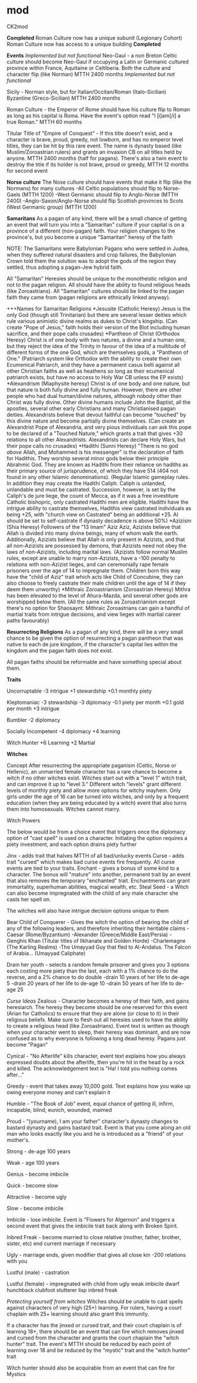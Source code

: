 mod
===

CK2mod


**Completed**
Roman Culture now has a unique subunit (Legionary Cohort)
Roman Culture now has access to a unique building
**Completed**


**Events**
*Implemented but not functional*
Neo-Gaul - a non Breton Celtic culture should become Neo-Gaul if occupying a Latin or Germanic cultured province within France, Aquitaine or Celtiberia. Both the culture and character flip (like Norman) MTTH 2400 months
*Implemented but not functional*

Sicily - Norman style, but for Italian/Occitan/Roman (Italo-Sicilian) Byzantine (Greco-Sicilian) MTTH 2400 months

Roman Culture - the Emperor of Rome should have his culture flip to Roman as long as his capital is Roma. Have the event's option read "I [i]am[/i] a true Roman." MTTH 60 months

Titular Title of "Empire of Conquest" - 
If this title doesn't exist, and a character is brave, proud, greedy, not lowborn, and has no emperor level titles, they can be hit by this rare event. The name is dynasty based (like Muslim/Zoroastrian rulers) and grants an invasion CB on all titles held by anyone. MTTH 2400 months (half for pagans). There's also a twin event to destroy the title if its holder is not brave, proud or greedy, MTTH 12 months for second event

**Norse culture**
The Nose culture should have events that make it flip (like the Normans) for many cultures
-All Celtic populations should flip to Norse-Gaels (MTTH 1200)
-West Germanic should flip to Anglo-Norse (MTTH 2400)
-Anglo-Saxon/Anglo-Norse should flip Scottish provinces to Scots (West Germanic group) (MTTH 1200)


**Samaritans**
As a pagan of any kind, there will be a small chance of getting an event that will turn you into a "Samaritan" culture if your capital is on a province of a different (non-pagan) faith. Your religion changes to the province's, but you become a unique "Samaritan" heresy of the faith

NOTE: The Samaritans were Babylonian Pagans who were settled in Judea, when they suffered natural disasters and crop failures, the Babylonian Crown told them the solution was to adopt the gods of the region they settled, thus adopting a pagan-Jew hybrid faith.

All "Samaritan" Heresies should be unique to the monotheistic religion and not to the pagan religion. All should have the ability to found religious heads (like Zoroastrians). All "Samaritan" cultures should be linked to the pagan faith they came from (pagan religions are ethnically linked anyway).

+++Names for Samaritan Religions
*Jesusite (Catholic Heresy) Jesus is the only God (though still Trinitarian) but there are several lesser deities which rule various animistic divine realms as dukes to Christ's kingship. (Can create "Pope of Jesus," faith holds their version of the Blot including human sacrifice, and their pope calls crusades)
*Pantheon of Christ (Orthodox Heresy) Christ is of one body with two natures, a divine and a human one, but they reject the idea of the Trinity in favour of the idea of a multitude of different forms of the one God, which are themselves gods, a "Pantheon of One." (Patriarch system like Orthodox with the ability to create their own Ecumenical Patriarch, and they have a permanent casus belli against all other Christian faiths as well as heathens so long as their ecumenical patriarch exists, but have no access to Holy War CB unless the EP exists)
*Alexandrism (Miaphysite heresy) Christ is of one body and one nature, but that nature is both fully divine and fully human. However, there are other people who had dual human/divine natures, although nobody other than Christ was fully divine.  Other divine humans include John the Baptist, all the apostles,  several other early Christians and many Christianised pagan deities. Alexandrists believe that devout faithful can become "touched" by this divine nature and become partially divine themselves. (Can create an Alexandrist Pope of Alexandria, and very pious individuals can ask this pope to be declared of a "Touched Nature," which grants a trait that gives +30 relations to all other Alexandrists.  Alexandrists can declare Holy Wars, but their pope calls no crusades)
*Hadithi (Sunni Heresy) "There is no god *above* Allah, and Mohammed is his messenger" is the declaration of faith for Hadithis. They worship several minor gods below their principle Abrahmic God. They are known as Hadithi from their reliance on hadiths as their primary source of jurisprudence, of which they have 514 (404 not found in any other Islamic denominations). (Regular Islamic gameplay rules. In addition they may create the Hadithi Caliph. Caliph is unlanded, unlandable and must be castrated. Succession, however, is set by the Caliph's de jure liege, the count of Mecca, as if it was a free investiture Catholic bishopric, only castrated Hadithi men are eligible.  Hadithi have the intrigue ability to castrate themselves, Hadithis view castrated individuals as being +25, with "church view on Castrated" being an additional +25. AI should be set to self-castrate if dynasty decadence is above 50%)
*Azizism (Shia Heresy) Followers of the "13 Imam" Aziz Aziz, Azizists believe that Allah is divided into many divine beings, many of whom walk the earth. Additionally, Azizists believe that Allah is only present in Azizists, and that all non-Azizists are possessed by demons, that Azizists need not obey the laws of non-Azizists, including marital laws. (Azizists follow normal Muslim rules, except are unable to marry non-Azizists, have a -100 penalty to relations with non-Azizist lieges, and can ceremonially rape female prisoners over the age of 14 to impregnate them. Children born this way have the "child of Aziz" trait which acts like Child of Concubine, they can also choose to freely castrate their male children until the age of 14 if they deem them unworthy)
*Mithraic Zoroastrianism (Zoroastrian Heresy) Mithra has been elevated to the level of Ahura-Mazda, and several other gods are worshipped below them. (All the same rules as Zoroastrianism except there's no option for Shaosaynt. Mithraic Zoroastrians can gain a handful of martial traits from intrigue decisions, and view lieges with martial career paths favourably)

**Resurrecting Religions**
As a pagan of any kind, there will be a very small chance to be given the option of resurrecting a pagan pantheon that was native to each de jure kingdom, if the character's capital lies within the kingdom and the pagan faith does not exist.

All pagan faiths should be reformable and have something special about them.

**Traits**

Uncorruptable
-3 intrigue
+1 stewardship
+0.1 monthly piety

Kleptomaniac
-3 stewardship
-3 diplomacy
-0.1 piety per month
+0.1 gold per month
+3 intrigue

Bumbler
-2 diplomacy

Socially Incompetent
-4 diplomacy
+4 learning

Witch Hunter
+6 Learning
+2 Martial

**Witches**

Concept
After resurrecting the appropriate paganism (Celtic, Norse or Hellenic), an unmarried female character has a rare chance to become a witch if no other witches exist.  Witches start out with a "level 1" witch trait, and can improve it up to "level 3." Different witch "levels" grant different levels of monthly piety and allow more options for witchy mayhem. Only girls under the age of 16 can be turned into witches, and only by a frequent education (when they are being educated by a witch) event that also turns them into homosexuals. Witches cannot marry.



Witch Powers

The below would be from a choice event that triggers once the diplomacy option of "cast spell" is used on a character. Initiating the option requires a piety investment, and each option drains piety further

Jinx - adds trait that halves MTTH of all bad/unlucky events
Curse - adds trait "cursed" which makes bad curse events fire frequently. All curse events are tied to your traits. 
Enchant - gives a bonus of some kind to a character.  The bonus will "mature" into another, permanent trait by an event that also removes the temporary "enchanted" trait. Enchantments can grant immortality, superhuman abilities, magical wealth, etc.
Steal Seed - a Witch can also become impregnated with the child of any male character she casts her spell on.

The witches will also have intrigue decision options unique to them

Bear Child of Conquerer - Gives the witch the option of bearing the child of any of the following leaders, and therefore inheriting their heritable claims
-Caesar (Rome/Byzantium)
-Alexander (Greece/Middle East/Persia)
-Genghis Khan (Titular titles of Ilkhanate and Golden Horde)
-Charlemagne (The Karling Realms)
-The Umayyad Guy that fled to Al-Andalus. The Falcon of Arabia... (Umayyad Caliphate)

Drain her youth - selects a random female prisoner and gives you 3 options each costing more piety than the last, each with a 1% chance to do the reverse, and a 2% chance to do double
-drain 10 years of her life to de-age 5
-drain 20 years of her life to de-age 10
-drain 50 years of her life to de-age 25

*Curse Ideas*
Zealous - Character becomes a heresy of their faith, and gains heresiarch. The heresy they become should be one reserved for this event (Arian for Catholics) to ensure that they are alone (or close to it) in their religious beliefs.  Make sure to flesh out all heresies used to have the ability to create a religious head (like Zoroastrians). Event text is written as though when your character went to sleep, their heresy was dominant, and are now confused as to why everyone is following a long dead heresy. Pagans just become "Pagan"

Cynical - "No Afterlife" kills character, event text explains how you always expressed doubts about the afterlife, then you're hit in the head by a rock and killed.  The acknowledgement text is "Ha! I told you nothing comes after..."

Greedy - event that takes away 10,000 gold. Text explains how you wake up owing everyone money and can't explain it

Humble - "The Book of Job" event, equal chance of getting ill, infirm, incapable, blind, eunich, wounded, maimed

Proud - "(yourname), I am your father" character's dynasty changes to bastard dynasty and gains bastard trait. Event is that you come along an old man who looks exactly like you and he is introduced as a "friend" of your mother's.

Strong - de-age 100 years

Weak - age 100 years

Genius - become imbicile

Quick - become slow

Attractive - become ugly

Slow - become imbicile

Imbicile - lose imbicile. Event is "Flowers for Algernon" and triggers a second event that gives the imbicile trait back along with Broken Spirit.

Inbred Freak - become married to close relative (mother, father, brother, sister, etc) end current marriage if necessary

Ugly - marriage ends, given modifier that gives all close kin -200 relations with you

Lustful (male) - castration

Lustful (female) - impregnated with child from ugly weak imbicile dwarf hunchback clubfoot stutterer lisp inbred freak 

*Protecting yourself from witches*
Witches should be unable to cast spells against characters of very high (25+) learning.  For rulers, having a court chaplain with 25+ learning should also grant this immunity.

If a character has the jinxed or cursed trait, and their court chaplain is of learning 18+, there should be an event that can fire which removes jinxed and cursed from the character and grants the court chaplain the "witch hunter" trait. The event's MTTH should be reduced by each point of learning over 18 and be reduced by the "mystic" trait and the "witch hunter" trait

Witch hunter should also be acquirable from an event that can fire for Mystics
